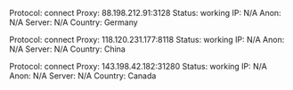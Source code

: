 Protocol: connect
Proxy: 88.198.212.91:3128
Status: working
IP: N/A
Anon: N/A
Server: N/A
Country: Germany

Protocol: connect
Proxy: 118.120.231.177:8118
Status: working
IP: N/A
Anon: N/A
Server: N/A
Country: China

Protocol: connect
Proxy: 143.198.42.182:31280
Status: working
IP: N/A
Anon: N/A
Server: N/A
Country: Canada

